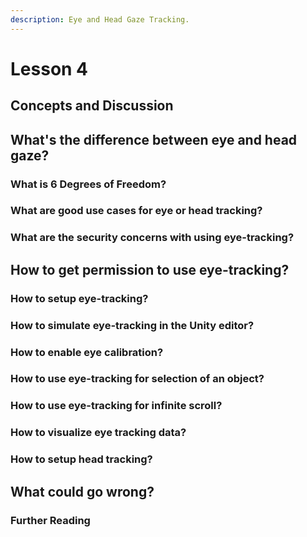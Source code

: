 ```yaml
---
description: Eye and Head Gaze Tracking.
---
```


# Lesson 4

## Concepts and Discussion

## What's the difference between eye and head gaze?

### What is 6 Degrees of Freedom?

### What are good use cases for eye or head tracking?



### What are the security concerns with using eye-tracking?



## How to get permission to use eye-tracking?

### How to setup eye-tracking?

### How to simulate eye-tracking in the Unity editor?

### How to enable eye calibration?

### How to use eye-tracking for selection of an object?

### How to use eye-tracking for infinite scroll?

### How to visualize eye tracking data?

### How to setup head tracking?

## What could go wrong?

### Further Reading

